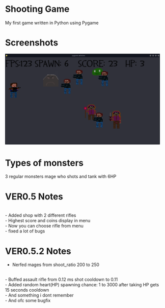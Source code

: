  # Shooting Game 
My first game written in Python using Pygame

# Screenshots
![](ss.png)

# Types of monsters

3 regular monsters
mage who shots
and tank with 6HP 

# VER0.5 Notes
<br>
- Added shop with 2 different rifles
<br>
- Highest score and coins display in menu
<br>
- Now you can choose rifle from menu
<br>
- fixed a lot of bugs 
<br>

# VER0.5.2 Notes
- Nerfed mages from shoot_ratio 200 to 250
<br>
- Buffed assault rifle from 0.12 ms shot cooldown to 0.11
<br>
- Added random heart(HP) spawning chance: 1 to 3000 after taking HP gets 15 seconds cooldown
<br>
- And something i dont remember
<br>
- And ofc some bugfix
